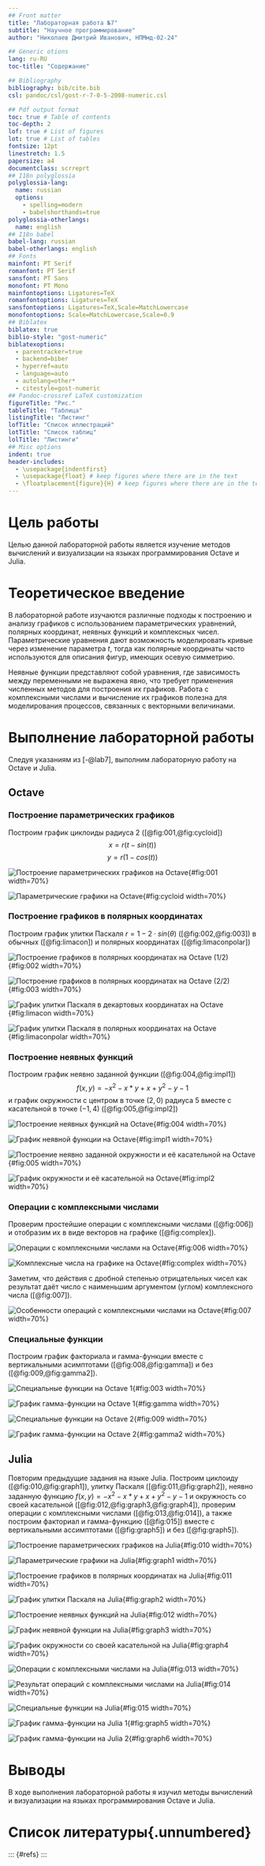 ```yaml
---
## Front matter
title: "Лабораторная работа №7"
subtitle: "Научное программирование"
author: "Николаев Дмитрий Иванович, НПМмд-02-24"

## Generic otions
lang: ru-RU
toc-title: "Содержание"

## Bibliography
bibliography: bib/cite.bib
csl: pandoc/csl/gost-r-7-0-5-2008-numeric.csl

## Pdf output format
toc: true # Table of contents
toc-depth: 2
lof: true # List of figures
lot: true # List of tables
fontsize: 12pt
linestretch: 1.5
papersize: a4
documentclass: scrreprt
## I18n polyglossia
polyglossia-lang:
  name: russian
  options:
	- spelling=modern
	- babelshorthands=true
polyglossia-otherlangs:
  name: english
## I18n babel
babel-lang: russian
babel-otherlangs: english
## Fonts
mainfont: PT Serif
romanfont: PT Serif
sansfont: PT Sans
monofont: PT Mono
mainfontoptions: Ligatures=TeX
romanfontoptions: Ligatures=TeX
sansfontoptions: Ligatures=TeX,Scale=MatchLowercase
monofontoptions: Scale=MatchLowercase,Scale=0.9
## Biblatex
biblatex: true
biblio-style: "gost-numeric"
biblatexoptions:
  - parentracker=true
  - backend=biber
  - hyperref=auto
  - language=auto
  - autolang=other*
  - citestyle=gost-numeric
## Pandoc-crossref LaTeX customization
figureTitle: "Рис."
tableTitle: "Таблица"
listingTitle: "Листинг"
lofTitle: "Список иллюстраций"
lotTitle: "Список таблиц"
lolTitle: "Листинги"
## Misc options
indent: true
header-includes:
  - \usepackage{indentfirst}
  - \usepackage{float} # keep figures where there are in the text
  - \floatplacement{figure}{H} # keep figures where there are in the text
---
```


# Цель работы

Целью данной лабораторной работы является изучение методов вычислений и визуализации на языках программирования Octave и Julia.

# Теоретическое введение

В лабораторной работе изучаются различные подходы к построению и анализу графиков с использованием параметрических уравнений, полярных координат, неявных функций и комплексных чисел. Параметрические уравнения дают возможность моделировать кривые через изменение параметра $t$, тогда как полярные координаты часто используются для описания фигур, имеющих осевую симметрию.

Неявные функции представляют собой уравнения, где зависимость между переменными не выражена явно, что требует применения численных методов для построения их графиков. Работа с комплексными числами и вычисление их графиков полезна для моделирования процессов, связанных с векторными величинами.

# Выполнение лабораторной работы

Следуя указаниям из [-@lab7], выполним лабораторную работу на Octave и Julia.

## Octave

### Построение параметрических графиков

Построим график циклоиды радиуса 2 ([@fig:001,@fig:cycloid])
$$
x = r(t - sin(t))
$$
$$
y = r(1 - cos(t))
$$

![Построение параметрических графиков на Octave](image/1.png){#fig:001 width=70%}

![Параметрические графики на Octave](image/cycloid.png){#fig:cycloid width=70%}

### Построение графиков в полярных координатах

Построим график улитки Паскаля $r = 1 - 2 \cdot sin(\theta)$ ([@fig:002,@fig:003]) в обычных ([@fig:limacon]) и полярных координатах ([@fig:limaconpolar])

![Построение графиков в полярных координатах на Octave (1/2)](image/2.png){#fig:002 width=70%}

![Построение графиков в полярных координатах на Octave (2/2)](image/3.png){#fig:003 width=70%}

![График улитки Паскаля в декартовых координатах на Octave](image/limacon.png){#fig:limacon width=70%}

![График улитки Паскаля в полярных координатах на Octave](image/limacon-polar.png){#fig:limaconpolar width=70%}

### Построение неявных функций

Построим график неявно заданной функции ([@fig:004,@fig:impl1])
$$
f(x, y) = -x^2 - x*y + x + y^2 - y - 1
$$
и график окружности с центром в точке $(2, 0)$ радиуса 5 вместе с касательной в точке $(-1, 4)$ ([@fig:005,@fig:impl2])

![Построение неявных функций на Octave](image/4.png){#fig:004 width=70%}

![График неявной функции на Octave](image/impl1.png){#fig:impl1 width=70%}

![Построение неявно заданной окружности и её касательной на Octave](image/5.png){#fig:005 width=70%}

![График окружности и её касательной на Octave](image/impl2.png){#fig:impl2 width=70%}

### Операции с комплексными числами

Проверим простейшие операции с комплексными числами ([@fig:006]) и отобразим их в виде векторов на графике ([@fig:complex]).

![Операции с комплексными числами на Octave](image/6.png){#fig:006 width=70%}

![Комплексные числа на графике на Octave](image/complex.png){#fig:complex width=70%}

Заметим, что действия с дробной степенью отрицательных чисел как результат даёт число с наименьшим аргументом (углом) комплексного числа ([@fig:007]).

![Особенности операций с комплексными числами на Octave](image/7.png){#fig:007 width=70%}

### Специальные функции

Построим график факториала и гамма-функции вместе с вертикальными асимптотами ([@fig:008,@fig:gamma]) и без ([@fig:009,@fig:gamma2]).

![Специальные функции на Octave 1](image/8.png){#fig:003 width=70%}

![График гамма-функции на Octave 1](image/gamma.png){#fig:gamma width=70%}

![Специальные функции на Octave 2](image/9.png){#fig:009 width=70%}

![График гамма-функции на Octave 2](image/gamma2.png){#fig:gamma2 width=70%}

## Julia

Повторим предыдущие задания на языке Julia. Построим циклоиду ([@fig:010,@fig:graph1]), улитку Паскаля ([@fig:011,@fig:graph2]), неявно заданную функцию $f(x, y) = -x^2 - x*y + x + y^2 - y - 1$ и окружность со своей касательной ([@fig:012,@fig:graph3,@fig:graph4]), проверим операции с комплексными числами ([@fig:013,@fig:014]), а также построим факториал и гамма-функцию ([@fig:015]) вместе с вертикальными ассимптотами ([@fig:graph5]) и без ([@fig:graph5]).

![Построение параметрических графиков на Julia](image/10.png){#fig:010 width=70%}

![Параметрические графики на Julia](image/fig1.png){#fig:graph1 width=70%}

![Построение графиков в полярных координатах на Julia](image/11.png){#fig:011 width=70%}

![График улитки Паскаля на Julia](image/fig2.png){#fig:graph2 width=70%}

![Построение неявных функций на Julia](image/12.png){#fig:012 width=70%}

![График неявной функции на Julia](image/fig3.png){#fig:graph3 width=70%}

![График окружности со своей касательной на Julia](image/fig4.png){#fig:graph4 width=70%}

![Операции с комплексными числами на Julia](image/13.png){#fig:013 width=70%}

![Результат операций с комплексными числами на Julia](image/14.png){#fig:014 width=70%}

![Специальные функции на Julia](image/15.png){#fig:015 width=70%}

![График гамма-функции на Julia 1](image/fig5.png){#fig:graph5 width=70%}

![График гамма-функции на Julia 2](image/fig6.png){#fig:graph6 width=70%}

# Выводы

В ходе выполнения лабораторной работы я изучил методы вычислений и визуализации на языках программирования Octave и Julia.

# Список литературы{.unnumbered}

::: {#refs}
:::
